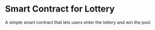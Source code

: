 # Smart Contract for Lottery
A simple smart contract that lets users enter the lottery and win the pool